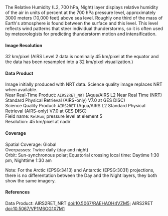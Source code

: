 The Relative Humidity (L2, 700 hPa, Night) layer displays relative humidity of the air in units of percent at the 700 hPa pressure level, approximately 3000 meters (10,000 feet) above sea level. Roughly one third of the mass of Earth's atmosphere is found between the surface and this level. This level reflects wind patterns that steer individual thunderstorms, so it is often used by meteorologists for predicting thunderstorm motion and intensification.

#### Image Resolution
32 km/pixel (AIRS Level 2 data is nominally 45 km/pixel at the equator and the data has been resampled into a 32 km/pixel visualization.)

#### Data Product
Image initially produced with NRT data. Science quality image replaces NRT when available.<br>
Near Real-Time Product: `AIRS2RET_NRT` (Aqua/AIRS L2 Near Real Time (NRT) Standard Physical Retrieval (AIRS-only) V7.0 at GES DISC)<br>
Science Quality Product: `AIRS2RET` (Aqua/AIRS L2 Standard Physical Retrieval (AIRS-only) V7.0 at GES DISC)<br>
Field name: `RelHum`; pressure level at element 5<br>
Resolution: 45 km/pixel at nadir

#### Coverage
Spatial Coverage: Global<br>
Overpasses: Twice daily (day and night)<br>
Orbit: Sun-synchronous polar; Equatorial crossing local time: Daytime 1:30 pm, Nighttime 1:30 am

Note: For the Arctic (EPSG:3413) and Antarctic (EPSG:3031) projections, there is no differentation between the Day and the Night layers, they both show the same imagery.

#### References
Data Product: AIRS2RET_NRT [doi:10.5067/RAEHAOH4VZM5](https://doi.org/10.5067/RAEHAOH4VZM5);  AIRS2RET [doi:10.5067/VP1M6OG1X7M1](https://doi.org/10.5067/VP1M6OG1X7M1)

